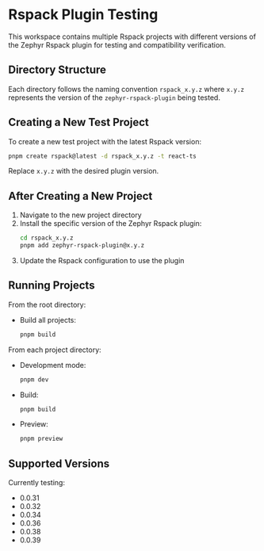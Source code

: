 # Rspack Plugin Testing

This workspace contains multiple Rspack projects with different versions of the Zephyr Rspack plugin for testing and compatibility verification.

## Directory Structure

Each directory follows the naming convention `rspack_x.y.z` where `x.y.z` represents the version of the `zephyr-rspack-plugin` being tested.

## Creating a New Test Project

To create a new test project with the latest Rspack version:

```bash
pnpm create rspack@latest -d rspack_x.y.z -t react-ts
```

Replace `x.y.z` with the desired plugin version.

## After Creating a New Project

1. Navigate to the new project directory
2. Install the specific version of the Zephyr Rspack plugin:
   ```bash
   cd rspack_x.y.z
   pnpm add zephyr-rspack-plugin@x.y.z
   ```
3. Update the Rspack configuration to use the plugin

## Running Projects

From the root directory:

- Build all projects:
  ```bash
  pnpm build
  ```

From each project directory:

- Development mode:
  ```bash
  pnpm dev
  ```
- Build:
  ```bash
  pnpm build
  ```
- Preview:
  ```bash
  pnpm preview
  ```

## Supported Versions

Currently testing:
- 0.0.31
- 0.0.32
- 0.0.34
- 0.0.36
- 0.0.38
- 0.0.39